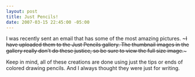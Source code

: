 ```yaml
---
layout: post
title: Just Pencils!
date: 2007-03-15 22:45:00 -05:00
---
```


I was recently sent an email that has some of the most amazing pictures. ~~~I have uploaded them to the Just Pencils gallery. The thumbnail images in the gallery really don't do these justice, so be sure to view the full size image.~~~

Keep in mind, all of these creations are done using just the tips or ends of colored drawing pencils. And I always thought they were just for writing.

~~~If anyone knows how the artist is, please let me know so I can give him or her credit for these amazing creations.~~~ [See this post: [Just Pencils! a subscript...]({% post_url 2007-03-17-just-pencils-a-subscript %})]
